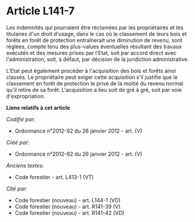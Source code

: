 # Article L141-7

Les indemnités qui pourraient être réclamées par les propriétaires et les titulaires d'un droit d'usage, dans le cas où le
classement de leurs bois et forêts en forêt de protection entraînerait une diminution de revenu, sont réglées, compte tenu
des plus-values éventuelles résultant des travaux exécutés et des mesures prises par l'Etat, soit par accord direct avec
l'administration, soit, à défaut, par décision de la juridiction administrative.

L'Etat peut également procéder à l'acquisition des bois et forêts ainsi classés. Le propriétaire peut exiger cette
acquisition s'il justifie que le classement en forêt de protection le prive de la moitié du revenu normal qu'il retire de sa
forêt. L'acquisition a lieu soit de gré à gré, soit par voie d'expropriation.

**Liens relatifs à cet article**

_Codifié par_:

  - Ordonnance n°2012-92 du 26 janvier 2012 - art. (V)

_Créé par_:

  - Ordonnance n°2012-92 du 26 janvier 2012 - art. (V)

_Anciens textes_:

  - Code forestier - art. L413-1 (VT)

_Cité par_:

  - Code forestier (nouveau) - art. L144-1 (VD)
  - Code forestier (nouveau) - art. R141-39 (V)
  - Code forestier (nouveau) - art. R141-42 (VD)
